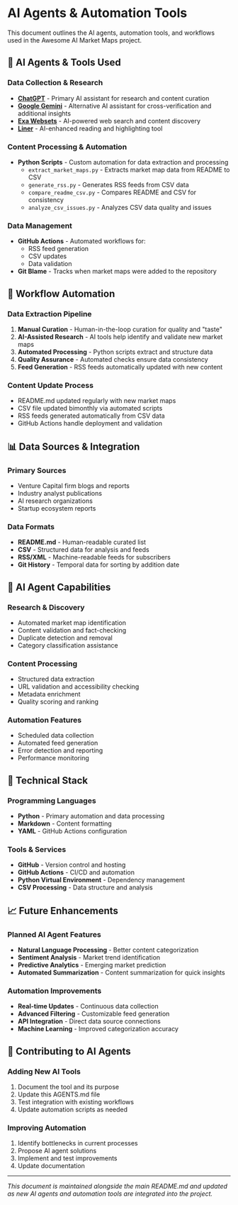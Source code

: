 # AI Agents & Automation Tools

This document outlines the AI agents, automation tools, and workflows used in the Awesome AI Market Maps project.

## 🤖 AI Agents & Tools Used

### Data Collection & Research
- **[ChatGPT](https://chatgpt.com/)** - Primary AI assistant for research and content curation
- **[Google Gemini](https://gemini.google.com/app)** - Alternative AI assistant for cross-verification and additional insights
- **[Exa Websets](https://websets.exa.ai/)** - AI-powered web search and content discovery
- **[Liner](https://getliner.com/)** - AI-enhanced reading and highlighting tool

### Content Processing & Automation
- **Python Scripts** - Custom automation for data extraction and processing
  - `extract_market_maps.py` - Extracts market map data from README to CSV
  - `generate_rss.py` - Generates RSS feeds from CSV data
  - `compare_readme_csv.py` - Compares README and CSV for consistency
  - `analyze_csv_issues.py` - Analyzes CSV data quality and issues

### Data Management
- **GitHub Actions** - Automated workflows for:
  - RSS feed generation
  - CSV updates
  - Data validation
- **Git Blame** - Tracks when market maps were added to the repository

## 🔄 Workflow Automation

### Data Extraction Pipeline
1. **Manual Curation** - Human-in-the-loop curation for quality and "taste"
2. **AI-Assisted Research** - AI tools help identify and validate new market maps
3. **Automated Processing** - Python scripts extract and structure data
4. **Quality Assurance** - Automated checks ensure data consistency
5. **Feed Generation** - RSS feeds automatically updated with new content

### Content Update Process
- README.md updated regularly with new market maps
- CSV file updated bimonthly via automated scripts
- RSS feeds generated automatically from CSV data
- GitHub Actions handle deployment and validation

## 📊 Data Sources & Integration

### Primary Sources
- Venture Capital firm blogs and reports
- Industry analyst publications
- AI research organizations
- Startup ecosystem reports

### Data Formats
- **README.md** - Human-readable curated list
- **CSV** - Structured data for analysis and feeds
- **RSS/XML** - Machine-readable feeds for subscribers
- **Git History** - Temporal data for sorting by addition date

## 🎯 AI Agent Capabilities

### Research & Discovery
- Automated market map identification
- Content validation and fact-checking
- Duplicate detection and removal
- Category classification assistance

### Content Processing
- Structured data extraction
- URL validation and accessibility checking
- Metadata enrichment
- Quality scoring and ranking

### Automation Features
- Scheduled data collection
- Automated feed generation
- Error detection and reporting
- Performance monitoring

## 🔧 Technical Stack

### Programming Languages
- **Python** - Primary automation and data processing
- **Markdown** - Content formatting
- **YAML** - GitHub Actions configuration

### Tools & Services
- **GitHub** - Version control and hosting
- **GitHub Actions** - CI/CD and automation
- **Python Virtual Environment** - Dependency management
- **CSV Processing** - Data structure and analysis

## 📈 Future Enhancements

### Planned AI Agent Features
- **Natural Language Processing** - Better content categorization
- **Sentiment Analysis** - Market trend identification
- **Predictive Analytics** - Emerging market prediction
- **Automated Summarization** - Content summarization for quick insights

### Automation Improvements
- **Real-time Updates** - Continuous data collection
- **Advanced Filtering** - Customizable feed generation
- **API Integration** - Direct data source connections
- **Machine Learning** - Improved categorization accuracy

## 🤝 Contributing to AI Agents

### Adding New AI Tools
1. Document the tool and its purpose
2. Update this AGENTS.md file
3. Test integration with existing workflows
4. Update automation scripts as needed

### Improving Automation
1. Identify bottlenecks in current processes
2. Propose AI agent solutions
3. Implement and test improvements
4. Update documentation

---

*This document is maintained alongside the main README.md and updated as new AI agents and automation tools are integrated into the project.* 